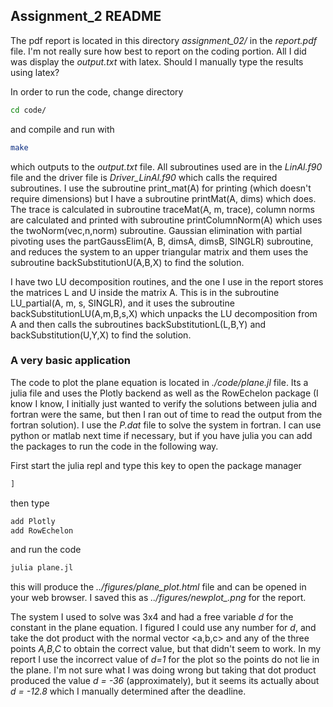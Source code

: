 ## Assignment_2 README

The pdf report is located in this directory *assignment_02/* in the *report.pdf*
file. I'm not really sure how best to report on the coding portion. All I did
was display the *output.txt* with latex. Should I manually type the results
using latex?

In order to run the code, change directory
```bash
cd code/
```

and compile and run with
```bash
make
```

which outputs to the *output.txt* file. All subroutines used are in the
*LinAl.f90* file and the driver file is *Driver_LinAl.f90* which calls the
required subroutines. I use the subroutine print_mat(A) for printing (which
doesn't require dimensions) but I have a subroutine printMat(A, dims) which
does. The trace is calculated in subroutine traceMat(A, m, trace), column norms
are calculated and printed with subroutine printColumnNorm(A) which uses the
twoNorm(vec,n,norm) subroutine. Gaussian elimination with partial pivoting uses
the partGaussElim(A, B, dimsA, dimsB, SINGLR) subroutine, and reduces the
system to an upper triangular matrix and them uses the subroutine
backSubstitutionU(A,B,X) to find the solution.

I have two LU decomposition routines, and the one I use in the report stores
the matrices L and U inside the matrix A. This is in the subroutine
LU_partial(A, m, s, SINGLR), and it uses the subroutine
backSubstitutionLU(A,m,B,s,X) which unpacks the LU decomposition from A and
then calls the subroutines backSubstitutionL(L,B,Y) and backSubstitution(U,Y,X)
to find the solution.

### A very basic application
The code to plot the plane equation is located in *./code/plane.jl* file. Its
a julia file and uses the Plotly backend as well as the RowEchelon package (I
know I know, I initially just wanted to verify the solutions between julia and
fortran were the same, but then I ran out of time to read the output from the
fortran solution). I use the *P.dat* file to solve the system in fortran. I can
use python or matlab next time if necessary, but if you have julia you can add
the packages to run the code in the following way.

First start the julia repl and type this key to open the package manager
```bash
]
```

then type
```bash
add Plotly
add RowEchelon
```

and run the code
```bash
julia plane.jl
```

this will produce the *../figures/plane_plot.html* file and can be opened in
your web browser. I saved this as *../figures/newplot_.png* for the report.

The system I used to solve was 3x4 and had a free variable *d* for the constant
in the plane equation. I figured I could use any number for *d*, and take the
dot product with the normal vector <a,b,c> and any of the three points *A,B,C*
to obtain the correct value, but that didn't seem to work. In my report I use
the incorrect value of *d=1* for the plot so the points do not lie in the
plane. I'm not sure what I was doing wrong but taking that dot product produced
the value *d = -36* (approximately), but it seems its actually about *d = -12.8* which I manually determined after the deadline. 
